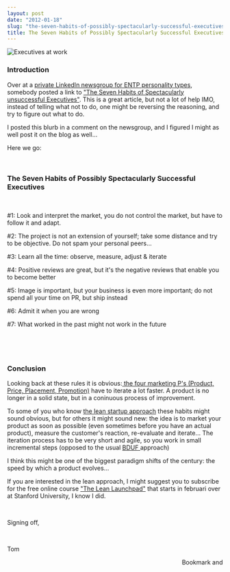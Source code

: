 ```yaml
---
layout: post
date: "2012-01-18"
slug: "the-seven-habits-of-possibly-spectacularly-successful-executives"
title: The Seven Habits of Possibly Spectacularly Successful Executives
---
```


<p><img src="http://farm5.staticflickr.com/4115/4823995521_8173b42c81.jpg" alt="Executives at work" /></p>
<h3>Introduction</h3>
<p>Over at a <a href="http://www.linkedin.com/groups?about=&amp;gid=95341" target="_blank">private LinkedIn newsgroup for ENTP personality types</a>, somebody posted a link to <a href="http://www.forbes.com/sites/ericjackson/2012/01/02/the-seven-habits-of-spectacularly-unsuccessful-executives/" target="_blank">"The Seven Habits of Spectacularly unsuccessful Executives"</a>. This is a great article, but not a lot of help IMO, instead of telling what not to do, one might be reversing the reasoning, and try to figure out what to do.</p>
<p>I posted this blurb in a comment on the newsgroup, and I figured I might as well post it on the blog as well...</p>
<p>Here we go:</p>
<p>&nbsp;</p>
<h3>The Seven Habits of Possibly Spectacularly Successful Executives</h3>
<p></p>
<p>&nbsp;</p>
<p>#1: Look and interpret the market, you do not control the market, but have to follow it and adapt.&nbsp;</p>
<p>#2: The project is not an extension of yourself; take some distance and try to be objective. Do not spam your personal peers...</p>
<p>#3: Learn all the time: observe, measure, adjust &amp; iterate&nbsp;</p>
<p>#4: Positive reviews are great, but it's the negative reviews that enable you to become better&nbsp;</p>
<p>#5: Image is important, but your business is even more important; do not spend all your time on PR, but ship instead&nbsp;</p>
<p>#6: Admit it when you are wrong&nbsp;</p>
<p>#7: What worked in the past might not work in the future&nbsp;</p>
<p>&nbsp;</p>
<p>&nbsp;</p>
<h3>Conclusion</h3>
<p>Looking back at these rules it is obvious:<a href="http://en.wikipedia.org/wiki/Marketing_mix" target="_blank"> the four marketing P's (Product, Price, Placement, Promotion)</a> have to iterate a lot faster. A product is no longer in a solid state, but in a coninuous process of improvement.</p>
<p>To some of you who know <a href="http://en.wikipedia.org/wiki/Lean_Startup" target="_blank">the lean startup approach</a> these habits might sound obvious, but for others it might sound new: the idea is to market your product as soon as possible (even sometimes before you have an actual product), measure the customer's reaction, re-evaluate and iterate... The iteration process has to be very short and agile, so you work in small incremental steps (opposed to the usual <a href="http://en.wikipedia.org/wiki/Big_Design_Up_Front" target="_blank">BDUF </a>approach)</p>
<p>I think this might be one of the biggest paradigm shifts of the century: the speed by which a product evolves...</p>
<p>If you are interested in the lean approach, I might suggest you to subscribe for the free online course <a href="http://www.launchpad-class.org/" target="_blank">"The Lean Launchpad"</a>&nbsp;that starts in februari over at Stanford University, I know I did.</p>
<p>&nbsp;</p>
<p>Signing off,</p>
<p>&nbsp;</p>
<p>Tom</p><div style="text-align:right"><a class="addthis_button" href="http://www.addthis.com/bookmark.php?v=250&amp;pub=xa-4aec37702e3161d4"><img src="http://s7.addthis.com/static/btn/v2/lg-share-en.gif" width="125" height="16" alt="Bookmark and Share" style="border:0"/></a><script type="text/javascript" src="http://s7.addthis.com/js/250/addthis_widget.js#pub=xa-4aec37702e3161d4"></script></div>
